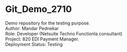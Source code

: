 # Git_Demo_2710

Demo repository for the testing purpose. <br>
Author: Mandar Pednekar <br>
Role: Developer (Netsuite Techno Functionla consultant) <br>
Project: 820 EDI Payment Manager. <br>
Deployment Status: Testing
